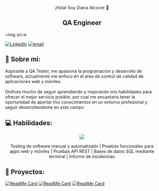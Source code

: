 <!--
<p align="center">
 <img width="100px" src="https://res.cloudinary.com/anuraghazra/image/upload/v1594908242/logo_ccswme.svg" align="center" alt="Github Readme Stats" />
 <h2 align="center">Profile</h2>
</p>

Interesada en mejorar la calidad del software para que el usuario tenga una excelente experiencia.
-->
<div align="center">
<hi align="center">¡Hola! Soy Diana Alcocer 👋</hi>
<h2>QA Engineer</h2>
</div>

<img src=>

[![LinkedIn](https://img.shields.io/badge/LinkedIn-%230077B5.svg?logo=linkedin&logoColor=white)](https://linkedin.com/in/diana-alcocer-qaengineer/) [![email](https://img.shields.io/badge/Email-D14836?logo=gmail&logoColor=white)](mailto:carol.015@gmail.com) 

## 💫 Sobre mi: 
Aspirante a QA Tester, me apasiona la programacion y desarrollo de software, actualmente me enfoco en el area de control de calidad de aplicaciones web y móviles. <br><br>Disfruto mucho de seguir aprendiendo y mejorando mis habilidades para ofrecer el mejor servicio posible, por cual me encantaria tener la oportunidad de aportar mis conocimientos en un entorno profesional y seguir desarrollandome en este campo.

## 💻 Habilidades:

<p align="center">
  <a href="https://skillicons.dev">
    <img src="https://skillicons.dev/icons?i=py,js,selenium,figma,postman,postgres,pycharm,vscode,androidstudio,bash,git&theme=light" />
  </a>
</p>

<p align="center">
  Testing de software manual y automatizado | Pruebas funcionales para apps web y móviles | Pruebas API REST | Bases de datos SQL mediante terminal | Informe de incidencias
</p>

## 💼 Proyectos:

[![ReadMe Card](https://github-readme-stats.vercel.app/api/pin/?username=DianaAlcocer&repo=qa-project-Urban-Routes-es)](https://github.com/DianaAlcocer/qa-project-Urban-Routes-es)
[![ReadMe Card](https://github-readme-stats.vercel.app/api/pin/?username=DianaAlcocer&repo=qa-project-Urban-Grocers-app-es)](https://github.com/DianaAlcocer/qa-project-Urban-Grocers-app-es)
[![ReadMe Card](https://github-readme-stats.vercel.app/api/pin/?username=DianaAlcocer&repo=api_stand_tests)](https://github.com/DianaAlcocer/api_stand_tests)
